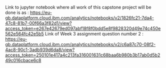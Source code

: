 Link to jupyter notebook where all work of this capstone project will be done is as : https://eu-gb.dataplatform.cloud.ibm.com/analytics/notebooks/v2/1826fc21-7da4-47c8-81b7-00f66a3f82d1/view?access_token=e267e42679ed097abf18f8f0bdd5e8f9828320d49e74c450e562e564fc42e5b5
Link of Week 3 assignment question number 2 : https://eu-gb.dataplatform.cloud.ibm.com/analytics/notebooks/v2/c6a87c70-08f2-4ac8-90c1-3adb939d6da8/view?access_token=250101e417a4c213fa316001631c68baa6b980b3b17ab0d5b249c016cbace6c8
